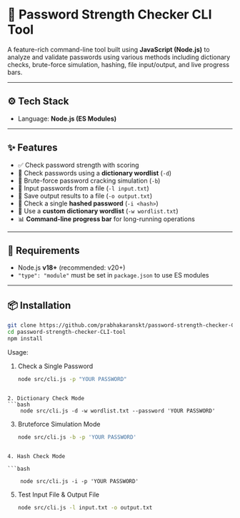 # 🔐 Password Strength Checker CLI Tool

A feature-rich command-line tool built using **JavaScript (Node.js)** to analyze and validate passwords using various methods including dictionary checks, brute-force simulation, hashing, file input/output, and live progress bars.

---

## ⚙️ Tech Stack

- Language: **Node.js (ES Modules)**

---

## ✨ Features

- ✅ Check password strength with scoring
- 📖 Check passwords using a **dictionary wordlist** (`-d`)
- 🧠 Brute-force password cracking simulation (`-b`)
- 📂 Input passwords from a file (`-l input.txt`)
- 📝 Save output results to a file (`-o output.txt`)
- 🔐 Check a single **hashed password** (`-i <hash>`)
- 🧾 Use a **custom dictionary wordlist** (`-w wordlist.txt`)
- 📊 **Command-line progress bar** for long-running operations

---

## 🧰 Requirements

- Node.js **v18+** (recommended: v20+)
- `"type": "module"` must be set in `package.json` to use ES modules

---

## 📦 Installation

```bash
git clone https://github.com/prabhakaranskt/password-strength-checker-CLI-tool.git
cd password-strength-checker-CLI-tool
npm install
```


Usage:

1. Check a Single Password
    ```bash
    node src/cli.js -p "YOUR PASSWORD"
```

2. Dictionary Check Mode
```bash
    node src/cli.js -d -w wordlist.txt --password 'YOUR PASSWORD'

```
3. Bruteforce Simulation Mode
    ```bash
    node src/cli.js -b -p 'YOUR PASSWORD'
```

4. Hash Check Mode

```bash

    node src/cli.js -i -p 'YOUR PASSWORD'
```

5. Test Input File & Output File
    ```bash
    node src/cli.js -l input.txt -o output.txt
```